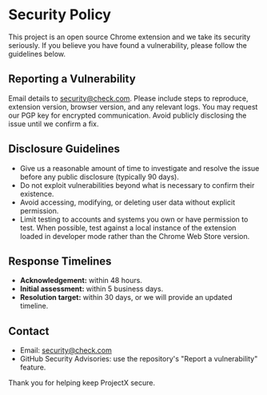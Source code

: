 # Security Policy

This project is an open source Chrome extension and we take its security seriously. If you believe you have found a vulnerability, please follow the guidelines below.

## Reporting a Vulnerability

Email details to [security@check.com](mailto:security@check.com). Please include steps to reproduce, extension version, browser version, and any relevant logs. You may request our PGP key for encrypted communication. Avoid publicly disclosing the issue until we confirm a fix.

## Disclosure Guidelines

- Give us a reasonable amount of time to investigate and resolve the issue before any public disclosure (typically 90 days).
- Do not exploit vulnerabilities beyond what is necessary to confirm their existence.
- Avoid accessing, modifying, or deleting user data without explicit permission.
- Limit testing to accounts and systems you own or have permission to test. When possible, test against a local instance of the extension loaded in developer mode rather than the Chrome Web Store version.

## Response Timelines

- **Acknowledgement:** within 48 hours.
- **Initial assessment:** within 5 business days.
- **Resolution target:** within 30 days, or we will provide an updated timeline.

## Contact

- Email: [security@check.com](mailto:security@check.com)
- GitHub Security Advisories: use the repository's "Report a vulnerability" feature.

Thank you for helping keep ProjectX secure.
